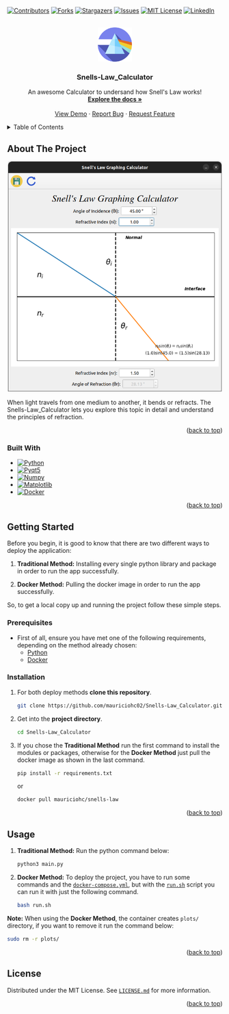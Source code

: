 <a name="readme-top"></a>

[![Contributors][contributors-shield]][contributors-url]
[![Forks][forks-shield]][forks-url]
[![Stargazers][stars-shield]][stars-url]
[![Issues][issues-shield]][issues-url]
[![MIT License][license-shield]][license-url]
[![LinkedIn][linkedin-shield]][linkedin-url]



<!-- PROJECT LOGO -->
<br />
<div align="center">
    <a href="https://github.com/mauriciohc02/Snells-Law_Calculator">
        <img src="images/app_icon.png" alt="Logo" width="80" height="80">
    </a>
    <h3 align="center">Snells-Law_Calculator</h3>
    <p align="center">
        An awesome Calculator to undersand how Snell's Law works!
        <br />
        <a href="https://github.com/mauriciohc02/Snells-Law_Calculator"><strong>Explore the docs »</strong></a>
        <br />
        <br />
        <a href="https://github.com/mauriciohc02/Snells-Law_Calculator">View Demo</a>
        ·
        <a href="https://github.com/mauriciohc02/Snells-Law_Calculator/issues">Report Bug</a>
        ·
        <a href="https://github.com/mauriciohc02/Snells-Law_Calculator/issues">Request Feature</a>
    </p>
</div>



<!-- TABLE OF CONTENTS -->
<details>
    <summary>Table of Contents</summary>
    <ol>
        <li>
            <a href="#about-the-project">About The Project</a>
            <ul>
                <li><a href="#built-with">Built With</a></li>
            </ul>
        </li>
        <li>
            <a href="#getting-started">Getting Started</a>
            <ul>
                <li><a href="#prerequisites">Prerequisites</a></li>
                <li><a href="#installation">Installation</a></li>
            </ul>
        </li>
        <li><a href="#usage">Usage</a></li>
        <li><a href="#license">License</a></li>
    </ol>
</details>



<!-- ABOUT THE PROJECT -->
## About The Project

<div align="center">
    <a href="https://github.com/mauriciohc02/Snells-Law_Calculator/blob/main/images/screenshot.png">
        <img src="https://raw.githubusercontent.com/mauriciohc02/Snells-Law_Calculator/main/images/screenshot.png" alt="Logo" width="500" height="537">
    </a>
</div>

When light travels from one medium to another, it bends or refracts. The Snells-Law_Calculator lets you explore this topic in detail and understand the principles of refraction.

<p align="right">(<a href="#readme-top">back to top</a>)</p>



### Built With

* [![Python][Python]][Python-url]
* [![Pyqt5][Pyqt5]][Pyqt5-url]
* [![Numpy][Numpy]][Numpy-url]
* [![Matplotlib][Matplotlib]][Matplotlib-url]
* [![Docker][Docker]][DockerImage-url]

<p align="right">(<a href="#readme-top">back to top</a>)</p>



<!-- GETTING STARTED -->
## Getting Started

Before you begin, it is good to know that there are two different ways to deploy the application:

1.  **Traditional Method:** Installing every single python library and package in order to run the app successfully.

2.  **Docker Method:** Pulling the docker image in order to run the app successfully.

So, to get a local copy up and running the project follow these simple steps.


### Prerequisites

* First of all, ensure you have met one of the following requirements, depending on the method already chosen:
    - [Python][Python-url]
    - [Docker][Docker-url]


### Installation

1. For both deploy methods **clone this repository**.
    ```bash
    git clone https://github.com/mauriciohc02/Snells-Law_Calculator.git
    ```

2.  Get into the **project directory**.
    ```bash
    cd Snells-Law_Calculator
    ```

3.  If you chose the **Traditional Method** run the first command to install the modules or packages, otherwise for the **Docker Method** just pull the docker image as shown in the last command.
    ```bash
    pip install -r requirements.txt
    ```
    or
    ```bash
    docker pull mauriciohc/snells-law
    ```

<p align="right">(<a href="#readme-top">back to top</a>)</p>



<!-- USAGE EXAMPLES -->
## Usage

1.  **Traditional Method:** Run the python command below:
    ```bash
    python3 main.py
    ```

2.  **Docker Method:** To deploy the project, you have to run some commands and the [`docker-compose.yml`][Compose-url], but with the [`run.sh`][Script-url] script you can run it with just the following command.
    ```bash
    bash run.sh
    ```

**Note:** When using the **Docker Method**, the container creates `plots/` directory, if you want to remove it run the command below:
```bash
sudo rm -r plots/
```

<p align="right">(<a href="#readme-top">back to top</a>)</p>



<!-- LICENSE -->
## License

Distributed under the MIT License. See [`LICENSE.md`][license-url] for more information.

<p align="right">(<a href="#readme-top">back to top</a>)</p>



<!-- MARKDOWN LINKS & IMAGES -->
[contributors-shield]: https://img.shields.io/github/contributors/mauriciohc02/Snells-Law_Calculator.svg?style=for-the-badge
[contributors-url]: https://github.com/mauriciohc02/Snells-Law_Calculator/graphs/contributors
[forks-shield]: https://img.shields.io/github/forks/mauriciohc02/Snells-Law_Calculator.svg?style=for-the-badge
[forks-url]: https://github.com/mauriciohc02/Snells-Law_Calculator/network/members
[stars-shield]: https://img.shields.io/github/stars/mauriciohc02/Snells-Law_Calculator.svg?style=for-the-badge
[stars-url]: https://github.com/mauriciohc02/Snells-Law_Calculator/stargazers
[issues-shield]: https://img.shields.io/github/issues/mauriciohc02/Snells-Law_Calculator.svg?style=for-the-badge
[issues-url]: https://github.com/mauriciohc02/Snells-Law_Calculator/issues
[license-shield]: https://img.shields.io/github/license/mauriciohc02/Snells-Law_Calculator.svg?style=for-the-badge
[license-url]: https://github.com/mauriciohc02/Snells-Law_Calculator/blob/main/LICENSE.md
[linkedin-shield]: https://img.shields.io/badge/-LinkedIn-black.svg?style=for-the-badge&logo=linkedin&colorB=555
[linkedin-url]: https://www.linkedin.com/in/mauricio-hernandez-cepeda

[Python]: https://img.shields.io/badge/PYTHON-V3.10-blue?style=for-the-badge&logo=python
[Python-url]: https://www.python.org/
[Pyqt5]: https://img.shields.io/badge/PYQT5-V5.15.7-blue?style=for-the-badge&logo=qt
[Pyqt5-url]: https://pypi.org/project/PyQt5/
[Numpy]: https://img.shields.io/badge/NUMPY-V1.23.4-blue?style=for-the-badge&logo=numpy&logoColor=lightblue
[Numpy-url]: https://numpy.org/
[Matplotlib]: https://img.shields.io/badge/MATPLOTLIB-V3.6.2-blue?style=for-the-badge&logo=matplotlib
[Matplotlib-url]: https://matplotlib.org/
[Docker]: https://img.shields.io/docker/pulls/mauriciohc/snells-law?logo=docker&style=for-the-badge
[DockerImage-url]: https://hub.docker.com/r/mauriciohc/snells-law

[Docker-url]: https://hub.docker.com/
[Compose-url]: https://github.com/mauriciohc02/Snells-Law_Calculator/blob/main/docker-compose.yml
[Script-url]: https://github.com/mauriciohc02/Snells-Law_Calculator/blob/main/run.sh
